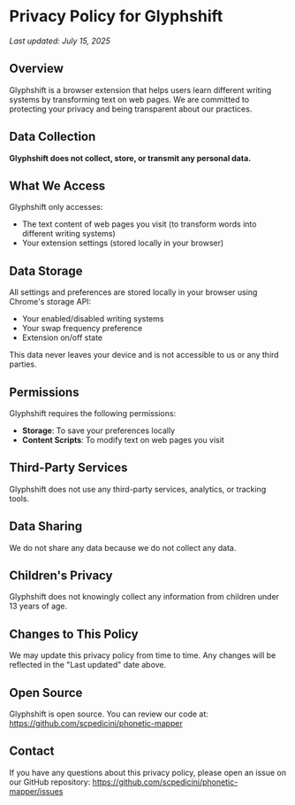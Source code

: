 # Privacy Policy for Glyphshift

*Last updated: July 15, 2025*

## Overview

Glyphshift is a browser extension that helps users learn different writing systems by transforming text on web pages. We are committed to protecting your privacy and being transparent about our practices.

## Data Collection

**Glyphshift does not collect, store, or transmit any personal data.**

## What We Access

Glyphshift only accesses:
- The text content of web pages you visit (to transform words into different writing systems)
- Your extension settings (stored locally in your browser)

## Data Storage

All settings and preferences are stored locally in your browser using Chrome's storage API:
- Your enabled/disabled writing systems
- Your swap frequency preference
- Extension on/off state

This data never leaves your device and is not accessible to us or any third parties.

## Permissions

Glyphshift requires the following permissions:
- **Storage**: To save your preferences locally
- **Content Scripts**: To modify text on web pages you visit

## Third-Party Services

Glyphshift does not use any third-party services, analytics, or tracking tools.

## Data Sharing

We do not share any data because we do not collect any data.

## Children's Privacy

Glyphshift does not knowingly collect any information from children under 13 years of age.

## Changes to This Policy

We may update this privacy policy from time to time. Any changes will be reflected in the "Last updated" date above.

## Open Source

Glyphshift is open source. You can review our code at: https://github.com/scpedicini/phonetic-mapper

## Contact

If you have any questions about this privacy policy, please open an issue on our GitHub repository: https://github.com/scpedicini/phonetic-mapper/issues